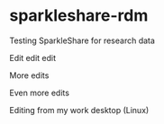 sparkleshare-rdm
================

Testing SparkleShare for research data

Edit edit edit

More edits

Even more edits

Editing from my work desktop (Linux)
